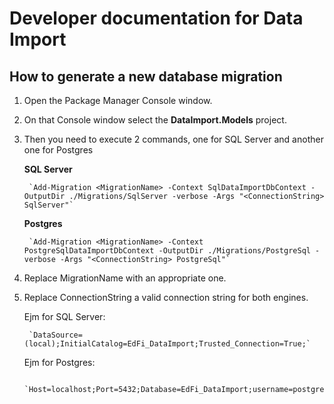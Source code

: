 # Developer documentation for Data Import

## How to generate a new database migration

1. Open the Package Manager Console window.
2. On that Console window select the **DataImport.Models** project.
3. Then you need to execute 2 commands, one for SQL Server and another one for Postgres

   **SQL Server**

        `Add-Migration <MigrationName> -Context SqlDataImportDbContext -OutputDir ./Migrations/SqlServer -verbose -Args "<ConnectionString> SqlServer"`

   **Postgres**

        `Add-Migration <MigrationName> -Context PostgreSqlDataImportDbContext -OutputDir ./Migrations/PostgreSql -verbose -Args "<ConnectionString> PostgreSql"`

4. Replace MigrationName with an appropriate one.
5. Replace ConnectionString a valid connection string for both engines.

   Ejm for SQL Server:

        `DataSource=(local);InitialCatalog=EdFi_DataImport;Trusted_Connection=True;`

   Ejm for Postgres:

        `Host=localhost;Port=5432;Database=EdFi_DataImport;username=postgres;Password=password;`
